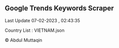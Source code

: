 

## Google Trends Keywords Scraper 
 
Last Update 07-02-2023 , 02:43:35

Country List :
VIETNAM.json



© Abdul Muttaqin 
